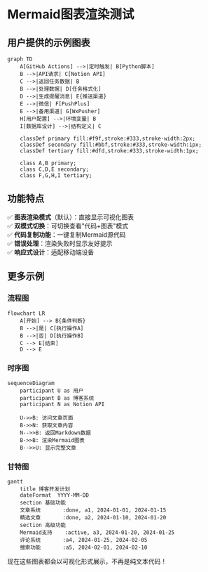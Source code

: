 # Mermaid图表渲染测试

## 用户提供的示例图表

```mermaid
graph TD
    A[GitHub Actions] -->|定时触发| B[Python脚本]
    B -->|API请求| C[Notion API]
    C -->|返回任务数据| B
    B -->|处理数据| D[任务格式化]
    D -->|生成提醒消息| E{推送渠道}
    E -->|微信| F[PushPlus]
    E -->|备用渠道| G[WxPusher]
    H[用户配置] -->|环境变量| B
    I[数据库设计] -->|结构定义| C
    
    classDef primary fill:#f9f,stroke:#333,stroke-width:2px;
    classDef secondary fill:#bbf,stroke:#333,stroke-width:1px;
    classDef tertiary fill:#dfd,stroke:#333,stroke-width:1px;
    
    class A,B primary;
    class C,D,E secondary;
    class F,G,H,I tertiary;
```

## 功能特点

✅ **图表渲染模式**（默认）：直接显示可视化图表  
✅ **双模式切换**：可切换查看"代码+图表"模式  
✅ **代码复制功能**：一键复制Mermaid源代码  
✅ **错误处理**：渲染失败时显示友好提示  
✅ **响应式设计**：适配移动端设备  

## 更多示例

### 流程图
```mermaid
flowchart LR
    A[开始] --> B{条件判断}
    B -->|是| C[执行操作A]
    B -->|否| D[执行操作B]
    C --> E[结束]
    D --> E
```

### 时序图
```mermaid
sequenceDiagram
    participant U as 用户
    participant B as 博客系统
    participant N as Notion API
    
    U->>B: 访问文章页面
    B->>N: 获取文章内容
    N-->>B: 返回Markdown数据
    B->>B: 渲染Mermaid图表
    B-->>U: 显示完整文章
```

### 甘特图
```mermaid
gantt
    title 博客开发计划
    dateFormat  YYYY-MM-DD
    section 基础功能
    文章系统       :done, a1, 2024-01-01, 2024-01-15
    精选文章       :done, a2, 2024-01-10, 2024-01-20
    section 高级功能
    Mermaid支持    :active, a3, 2024-01-20, 2024-01-25
    评论系统       :a4, 2024-01-25, 2024-02-05
    搜索功能       :a5, 2024-02-01, 2024-02-10
```

现在这些图表都会以可视化形式展示，不再是纯文本代码！ 